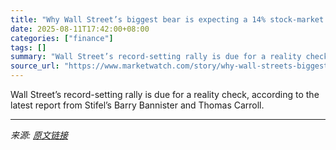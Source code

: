 ```yaml
---
title: "Why Wall Street’s biggest bear is expecting a 14% stock-market pullback before the end of 2025"
date: 2025-08-11T17:42:00+08:00
categories: ["finance"]
tags: []
summary: "Wall Street’s record-setting rally is due for a reality check, according to the latest report from Stifel’s Barry Bannister and Thomas Carroll."
source_url: "https://www.marketwatch.com/story/why-wall-streets-biggest-bear-is-expecting-a-14-stock-market-pullback-before-the-end-of-2025-ef3da333?mod=mw_rss_topstories"
---
```


Wall Street’s record-setting rally is due for a reality check, according to the latest report from Stifel’s Barry Bannister and Thomas Carroll.

---

*来源: [原文链接](https://www.marketwatch.com/story/why-wall-streets-biggest-bear-is-expecting-a-14-stock-market-pullback-before-the-end-of-2025-ef3da333?mod=mw_rss_topstories)*
